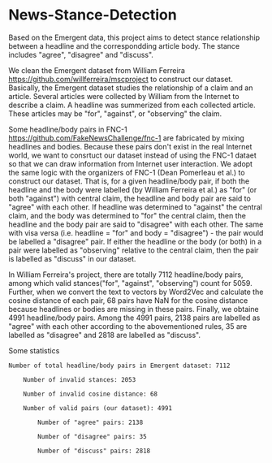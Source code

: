 # News-Stance-Detection

Based on the Emergent data, this project aims to detect stance relationship between a headline and the correspondding article body. The stance includes "agree", "disagree" and "discuss". 

We clean the Emergent dataset from William Ferreira https://github.com/willferreira/mscproject to construct our dataset. Basically, the Emergent dataset studies the relationship of a claim and an article. Several articles were collected by William from the Internet to describe a claim. A headline was summerized from each collected article. These articles may be "for", "against", or "observing" the claim.

Some headline/body pairs in FNC-1 https://github.com/FakeNewsChallenge/fnc-1 are fabricated by mixing headlines and bodies. Because these pairs don't exist in the real Internet world, we want to consrtuct our dataset instead of using the FNC-1 dataet so that we can draw information from Internet user interaction. We adopt the same logic with the organizers of FNC-1 (Dean Pomerleau et al.) to construct our dataset. That is, for a given headline/body pair, if both the headline and the body were labelled (by William Ferreira et al.) as "for" (or both "against") with central claim, the headline and body pair are said to "agree" with each other. If headline was determined to "against" the central claim, and the body was determined to "for" the central claim, then the headline and the body pair are said to "disagree" with each other. The same with visa versa (i.e. headline = "for" and body = "disagree") - the pair would be labelled a "disagree" pair. If either the headline or the body (or both) in a pair were labelled as "observing" relative to the central claim, then the pair is labelled as "discuss" in our dataset.

In William Ferreira's project, there are totally 7112 headline/body pairs, among which valid stances("for", "against", "observing") count for 5059. Further, when we convert the text to vectors by Word2Vec and calculate the cosine distance of each pair, 68 pairs have NaN for the cosine distance because headlines or bodies are missing in these pairs. Finally, we obtaine 4991 headline/body pairs. Among the 4991 pairs, 2138 pairs are labelled as "agree" with each other according to the abovementioned rules, 35 are labelled as "disagree" and 2818 are labelled as "discuss".

Some statistics
    
    Number of total headline/body pairs in Emergent dataset: 7112
        
        Number of invalid stances: 2053
        
        Number of invalid cosine distance: 68
        
        Number of valid pairs (our dataset): 4991
            
            Number of "agree" pairs: 2138
            
            Number of "disagree" pairs: 35
            
            Number of "discuss" pairs: 2818

